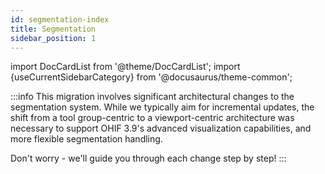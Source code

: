 ```yaml
---
id: segmentation-index
title: Segmentation
sidebar_position: 1
---
```


import DocCardList from '@theme/DocCardList';
import {useCurrentSidebarCategory} from '@docusaurus/theme-common';

:::info
This migration involves significant architectural changes to the segmentation system. While we typically aim for incremental updates, the shift from a tool group-centric to a viewport-centric architecture was necessary to support OHIF 3.9's advanced visualization capabilities, and more flexible segmentation handling.

Don't worry - we'll guide you through each change step by step!
:::


<DocCardList items={useCurrentSidebarCategory().items}/>
